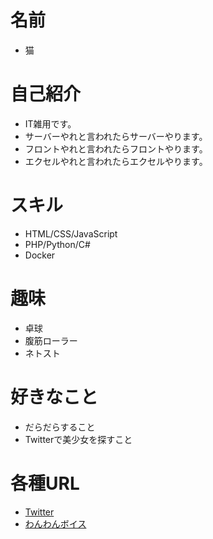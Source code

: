 # 名前
  * 猫

# 自己紹介

  * IT雑用です。
  * サーバーやれと言われたらサーバーやります。
  * フロントやれと言われたらフロントやります。
  * エクセルやれと言われたらエクセルやります。

# スキル
  * HTML/CSS/JavaScript
  * PHP/Python/C#
  * Docker

# 趣味
  * 卓球
  * 腹筋ローラー
  * ネトスト

# 好きなこと
  * だらだらすること
  * Twitterで美少女を探すこと

# 各種URL
  * [Twitter](@watashi_ha_neko)
  * [わんわんボイス](https://voice.neko.report)


